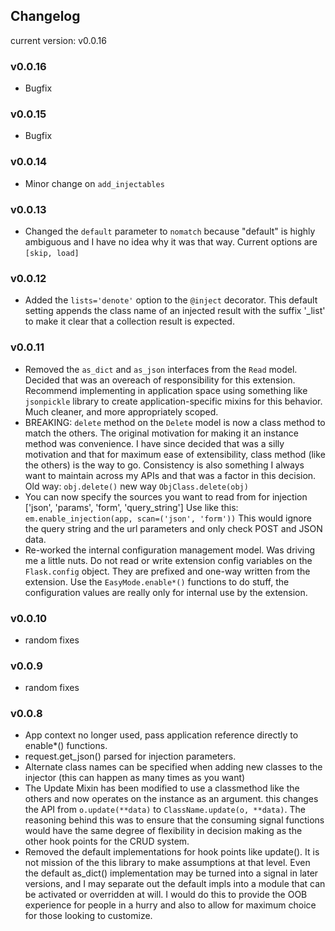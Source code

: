 ## Changelog
current version: v0.0.16

### v0.0.16
* Bugfix

### v0.0.15
* Bugfix

### v0.0.14
* Minor change on ``` add_injectables ```

### v0.0.13
* Changed the ``` default ``` parameter to ``` nomatch ``` because "default" is highly ambiguous and I have no idea why it was that way. Current options are ``` [skip, load] ```

### v0.0.12
* Added the ``` lists='denote' ``` option to the ``` @inject ``` decorator. This default setting appends the class name of an injected result with the suffix '_list' to make it clear that a collection result is expected.

### v0.0.11
* Removed the ``` as_dict ``` and ``` as_json ``` interfaces from the ``` Read ``` model. Decided that was an overeach of responsibility for this extension. Recommend implementing in application space using something like ``` jsonpickle ``` library to create application-specific mixins for this behavior. Much cleaner, and more appropriately scoped.
* BREAKING: ``` delete ``` method on the ``` Delete ``` model is now a class method to match the others. The original motivation for making it an instance method was convenience. I have since decided that was a silly motivation and that for maximum ease of extensibility, class method (like the others) is the way to go. Consistency is also something I always want to maintain across my APIs and that was a factor in this decision. Old way: ``` obj.delete() ``` new way ``` ObjClass.delete(obj) ```
* You can now specify the sources you want to read from for injection ['json', 'params', 'form', 'query_string'] Use like this: ``` em.enable_injection(app, scan=('json', 'form')) ``` This would ignore the query string and the url parameters and only check POST and JSON data.
* Re-worked the internal configuration management model. Was driving me a little nuts. Do not read or write extension config variables on the ``` Flask.config ``` object. They are prefixed and one-way written from the extension. Use the ``` EasyMode.enable*() ``` functions to do stuff, the configuration values are really only for internal use by the extension.

### v0.0.10
* random fixes

### v0.0.9
* random fixes

### v0.0.8

* App context no longer used, pass application reference directly to enable*() functions.
* request.get_json() parsed for injection parameters.
* Alternate class names can be specified when adding new classes to the injector (this can happen as many times as you want)
* The Update Mixin has been modified to use a classmethod like the others and now operates on the instance as an argument.
  this changes the API from ``` o.update(**data) ``` to ``` ClassName.update(o, **data) ```. The reasoning behind this was to
  ensure that the consuming signal functions would have the same degree of flexibility in decision making as the other hook
  points for the CRUD system.
* Removed the default implementations for hook points like update(). It is not mission of the this library to make assumptions
  at that level. Even the default as_dict() implementation may be turned into a signal in later versions, and I may separate
  out the default impls into a module that can be activated or overridden at will. I would do this to provide the OOB experience
  for people in a hurry and also to allow for maximum choice for those looking to customize.